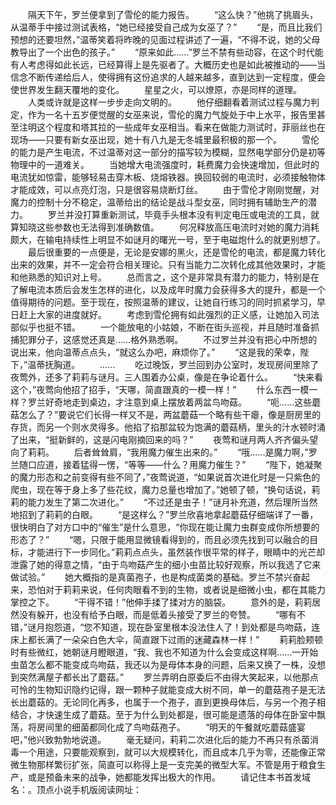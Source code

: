 　　隔天下午，罗兰便拿到了雪伦的能力报告。
　　“这么快？”他挑了挑眉头，从温蒂手中接过测试表格，“她已经接受自己成为女巫了？”
　　“是，而且比我们预想的还要坦然，”温蒂笑着将昨晚的见面过程讲述了一遍，“不得不说，她的父母教导出了一个出色的孩子。”
　　“原来如此……”罗兰不禁有些动容，在这个时代能有人考虑得如此长远，已经算得上是先驱者了。大概历史也是如此被推动的——当信念不断传递给后人，使得拥有这份追求的人越来越多，直到达到一定程度，便会使世界发生翻天覆地的变化。
　　星星之火，可以燎原，亦是同样的道理。
　　人类或许就是这样一步步走向文明的。
　　他仔细翻看着测试过程与魔力判定，作为一名十五岁便觉醒的女巫来说，雪伦的魔力气旋处于中上水平，报告里甚至注明这个程度和塔其拉的一些成年女巫相当。看来在做能力测试时，菲丽丝也在现场——只要有新女巫出现，她十有八九是无冬城里最积极的那一个。
　　雪伦的能力是产生电流，不过温蒂对这一部分的描写较为模糊，显然电学部分仍是初等物理中的一道难关。
　　当她增大电流强度时，耗费魔力会快速增加，但此时的电流犹如惊雷，能够轻易击穿木板、烧熔铁器。换回较弱的电流时，必须接触物体才能成效，可以点亮灯泡，只是很容易烧断灯丝。
　　由于雪伦才刚刚觉醒，对魔力的控制十分不稳定，温蒂给出的结论是战斗型女巫，同时拥有辅助生产的潜力。
　　罗兰并没打算重新测试，毕竟手头根本没有判定电压或电流的工具，就算知晓这些参数也无法得到准确数值。
　　何况释放高压电流时对她的魔力消耗颇大，在输电持续性上明显不如谜月的曙光一号，至于电磁炮什么的就更别想了。
　　最后很重要的一点便是，无论是安娜的黑火，还是雪伦的电流，都是魔力转化出来的效果，并不一定会符合相关理论。只有当能力二次转化成其他效果时，才能和他熟悉的知识对上号。
　　总而言之，这个是非常具有潜力的能力，特别是在了解电流本质后会发生怎样的进化，以及成年时魔力会获得多大的提升，都是一个值得期待的问题。至于现在，按照温蒂的建议，让她自行练习的同时抓紧学习，早日赶上大家的进度就好。
　　考虑到雪伦拥有如此强烈的正义感，让她加入司法部似乎也挺不错。
　　一个能放电的小姑娘，不断在街头巡视，并且随时准备抓捕犯罪分子，这感觉还真是……格外熟悉啊。
　　不过罗兰并没有把心中所想的说出来，他向温蒂点点头，“就这么办吧，麻烦你了。”
　　“这是我的荣幸，陛下，”温蒂抚胸道。
　　……
　　吃过晚饭，罗兰回到办公室时，发现房间里除了夜莺外，还多了莉莉与谜月。三人围着办公桌，像是在争论着什么。
　　“快来看这个，”夜莺向他招了招手，“天哪，简直跟真的一模一样！”
　　什么东西一模一样？罗兰好奇地走到桌边，才注意到桌上摆放着两盆鸟吻菇。
　　“呃……这些蘑菇怎么了？”要说它们长得一样又不是，两盆蘑菇一个略有些干瘪，像是厨房里的存货，而另一个则水灵得多。他掐了掐那盆较为饱满的蘑菇柄，里头的汁水顿时涌了出来，“挺新鲜的，这是闪电刚摘回来的吗？”
　　夜莺和谜月两人齐齐偏头望向了莉莉。
　　后者耸耸肩，“我用魔力催生出来的。”
　　“哦……是魔力啊，”罗兰随口应道，接着猛得一愣，“等等——什么？用魔力催生？”
　　“陛下，她凝聚的魔力形态和之前变得有些不同了，”夜莺说道，“如果说首次进化时是一只紫色的爬虫，现在等于身上多了些花纹，魔力总量也增加了。”她顿了顿，“换句话说，莉莉的能力发生了第二次进化。”
　　“不过还是虫子！”谜月补充道，然后理所当然地招到了莉莉的白眼。
　　“是这样么？”罗兰欣喜地拿起蘑菇仔细端详了一番，很快明白了对方口中的“催生”是什么意思，“你现在能让魔力虫群变成你所想要的形态了？”
　　“嗯，只限于能用显微镜看得到的，而且必须先找到可以融合的目标，才能进行下一步同化。”莉莉点点头，虽然装作很平常的样子，眼睛中的光芒却泄露了她的得意之情，“由于鸟吻菇产生的细小虫苗比较好观察，所以我选了它来做试验。”
　　她大概指的是真菌孢子，也是构成菌类的基础。罗兰不禁兴奋起来，恐怕对于莉莉来说，任何肉眼看不到的生物，或者说是细微小虫，都在其能力掌控之下。
　　“干得不错！”他伸手揉了揉对方的脑袋。
　　意外的是，莉莉居然没有躲开，也没有给予白眼，而是低着头接受了罗兰的夸赞。
　　“哪有不错，”谜月抱怨道，“您不知道，现在卧室里根本没法住人了！到处都是鸟吻菇，连床上都长满了一朵朵白色大伞，简直跟下过雨的迷藏森林一样！”
　　莉莉脸颊顿时有些微红，她朝谜月瞪眼道，“我、我也不知道为什么会变成这样啊……一开始虫苗怎么都不能变成鸟吻菇，我还以为是母体本身的问题，后来又换了一株，没想到突然满屋子都长出了蘑菇。”
　　罗兰弄明白原委后不由得大笑起来，以他那点可怜的生物知识隐约记得，跟一颗种子就能变成大树不同，单一的蘑菇孢子是无法长出蘑菇的。无论同化再多，也属于一个孢子，直到更换母体后，与另一个孢子相结合，才快速生成了蘑菇。至于为什么到处都是，很可能是遗落的母体在卧室中飘荡，将房间里的细菌都同化成了鸟吻菇孢子。
　　“明天的午餐就吃蘑菇盛宴吧，”他兴致勃勃地说道。
　　毫无疑问，莉莉二次进化后的能力不再只有杀菌消毒一个用途，只要能观察到，就可以大规模转化，而且成本几乎为零，还能像正常微生物那样繁衍扩张，简直可以称得上是一支完美的微型大军。不管是用于粮食生产，或是预备未来的战争，她都能发挥出极大的作用。
　　请记住本书首发域名：。顶点小说手机版阅读网址：